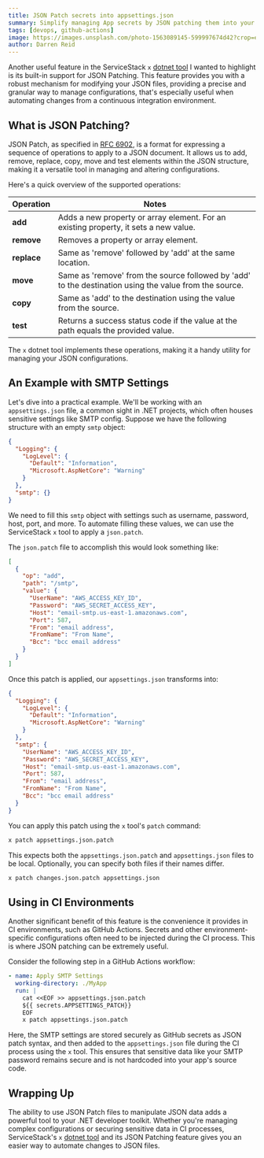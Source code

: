 ```yaml
---
title: JSON Patch secrets into appsettings.json
summary: Simplify managing App secrets by JSON patching them into your appsettings.json with during deployments
tags: [devops, github-actions]
image: https://images.unsplash.com/photo-1563089145-599997674d42?crop=entropy&fit=crop&h=1000&w=2000
author: Darren Reid
---
```


Another useful feature in the ServiceStack `x` [dotnet tool](https://docs.servicestack.net/dotnet-tool) I wanted to highlight
is its built-in support for JSON Patching. This feature provides you with a robust mechanism for modifying your JSON files, 
providing a precise and granular way to manage configurations, that's especially useful when automating changes from a 
continuous integration environment.

## What is JSON Patching?

JSON Patch, as specified in [RFC 6902](https://tools.ietf.org/html/rfc6902), is a format for expressing a sequence of 
operations to apply to a JSON document. It allows us to add, remove, replace, copy, move and test elements within 
the JSON structure, making it a versatile tool in managing and altering configurations.

Here's a quick overview of the supported operations:

| Operation   | Notes                                                                                                  |
|-------------|--------------------------------------------------------------------------------------------------------|
| **add**     | Adds a new property or array element. For an existing property, it sets a new value.                   |
| **remove**  | Removes a property or array element.                                                                   |
| **replace** | Same as 'remove' followed by 'add' at the same location.                                               |
| **move**    | Same as 'remove' from the source followed by 'add' to the destination using the value from the source. |
| **copy**    | Same as 'add' to the destination using the value from the source.                                      |
| **test**    | Returns a success status code if the value at the path equals the provided value.                      |

The `x` dotnet tool implements these operations, making it a handy utility for managing your JSON configurations.

## An Example with SMTP Settings

Let's dive into a practical example. We'll be working with an `appsettings.json` file, a common sight in .NET projects, 
which often houses sensitive settings like SMTP config. Suppose we have the following structure with an empty `smtp` object:

```json
{
  "Logging": {
    "LogLevel": {
      "Default": "Information",
      "Microsoft.AspNetCore": "Warning"
    }
  },
  "smtp": {}
}
```

We need to fill this `smtp` object with settings such as username, password, host, port, and more. To automate filling 
these values, we can use the ServiceStack `x` tool to apply a `json.patch`. 

The `json.patch` file to accomplish this would look something like:

```json
[
  {
    "op": "add",
    "path": "/smtp",
    "value": {
      "UserName": "AWS_ACCESS_KEY_ID",
      "Password": "AWS_SECRET_ACCESS_KEY",
      "Host": "email-smtp.us-east-1.amazonaws.com",
      "Port": 587,
      "From": "email address",
      "FromName": "From Name",
      "Bcc": "bcc email address"
    }
  }
]
```

Once this patch is applied, our `appsettings.json` transforms into:

```json
{
  "Logging": {
    "LogLevel": {
      "Default": "Information",
      "Microsoft.AspNetCore": "Warning"
    }
  },
  "smtp": {
    "UserName": "AWS_ACCESS_KEY_ID",
    "Password": "AWS_SECRET_ACCESS_KEY",
    "Host": "email-smtp.us-east-1.amazonaws.com",
    "Port": 587,
    "From": "email address",
    "FromName": "From Name",
    "Bcc": "bcc email address"
  }
}
```

You can apply this patch using the `x` tool's `patch` command:

```bash
x patch appsettings.json.patch
```

This expects both the `appsettings.json.patch` and `appsettings.json` files to be local. Optionally, you can specify 
both files if their names differ.

```bash
x patch changes.json.patch appsettings.json
```

## Using in CI Environments

Another significant benefit of this feature is the convenience it provides in CI environments, such as GitHub Actions. 
Secrets and other environment-specific configurations often need to be injected during the CI process. 
This is where JSON patching can be extremely useful.

Consider the following step in a GitHub Actions workflow:

```yml
- name: Apply SMTP Settings
  working-directory: ./MyApp
  run: | 
    cat <<EOF >> appsettings.json.patch
    ${{ secrets.APPSETTINGS_PATCH}}
    EOF
    x patch appsettings.json.patch
```

Here, the SMTP settings are stored securely as GitHub secrets as JSON patch syntax, and then added to the `appsettings.json` 
file during the CI process using the `x` tool. This ensures that sensitive data like your SMTP password remains secure 
and is not hardcoded into your app's source code.

## Wrapping Up

The ability to use JSON Patch files to manipulate JSON data adds a powerful tool to your .NET developer toolkit. 
Whether you're managing complex configurations or securing sensitive data in CI processes, 
ServiceStack's `x` [dotnet tool](https://docs.servicestack.net/dotnet-tool) and its JSON Patching feature gives you 
an easier way to automate changes to JSON files.
